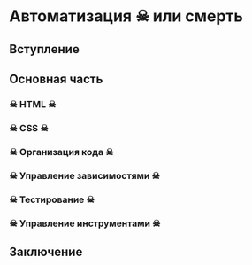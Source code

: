 # Автоматизация ☠ или смерть

## Вступление

## Основная часть

### ☠ HTML ☠

### ☠ CSS ☠

### ☠ Организация кода ☠

### ☠ Управление зависимостями ☠

### ☠ Тестирование ☠

### ☠ Управление инструментами ☠

## Заключение
